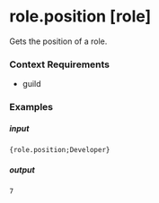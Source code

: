 # role.position [role]
		
Gets the position of a role.

### Context Requirements

* guild


### Examples

##### input
```{role.position;Developer}```

##### output
```7```